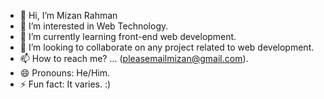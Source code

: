 - 👋 Hi, I’m Mizan Rahman
- 👀 I’m interested in Web Technology.
- 🌱 I’m currently learning front-end web development.
- 💞️ I’m looking to collaborate on any project related to web development.
- 📫 How to reach me? ... (pleasemailmizan@gmail.com).
- 😄 Pronouns: He/Him.
- ⚡ Fun fact: It varies. :)

<!---
Mizan-Sanzi/Mizan-Sanzi is a ✨ special ✨ repository because its `README.md` (this file) appears on your GitHub profile.
You can click the Preview link to take a look at your changes.
--->
